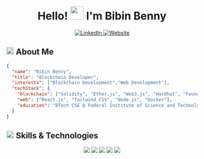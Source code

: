 <div align="center">

  <h1>Hello! <img src="https://media.giphy.com/media/hvRJCLFzcasrR4ia7z/giphy.gif" width="35px" height="35px"> I'm Bibin Benny</h1>
  
  <a href="https://www.linkedin.com/in/bibinbennypeter/">
    <img src="https://img.shields.io/badge/LinkedIn-%230A66C2.svg?style=for-the-badge&logo=linkedin&logoColor=white" alt="LinkedIn">
  </a>
  <a href="https://bibinbennypeter.github.io">
    <img src="https://img.shields.io/badge/Website-%23171717.svg?style=for-the-badge&logo=google-chrome&logoColor=white" alt="Website">
  </a>
</div>


<h2 align="left">
  <img src="https://media2.giphy.com/media/QssGEmpkyEOhBCb7e1/giphy.gif?cid=ecf05e47a0n3gi1bfqntqmob8g9aid1oyj2wr3ds3mg700bl&rid=giphy.gif" width="20px" height="20px"> 
  About Me 
</h2>

```json
{
  "name": "Bibin Benny",
  "title": "Blockchain Developer",
  "interests": ["Blockchain Development","Web Development"],
  "techStack": {
    "blockchain": ["Solidity", "Ether.js", "Web3.js", "Hardhat", "Foundry", "IPFS"],
    "web": ["React.js", "Tailwind CSS", "Node.js", "Docker"],
    "education": "BTech CSE @ Federal Institute of Science and Technology"
  }
}

```

<h2 align="left">
  <img src="https://media2.giphy.com/media/QssGEmpkyEOhBCb7e1/giphy.gif?cid=ecf05e47a0n3gi1bfqntqmob8g9aid1oyj2wr3ds3mg700bl&rid=giphy.gif" width="20px" height="20px">
  Skills & Technologies
</h2>

<div align="center">
  <img src="https://skillicons.dev/icons?i=js,ts,solidity,python,go" />
  <img src="https://skillicons.dev/icons?i=react,tailwind,html,css,scss,nodejs,express,ipfs" />
  <img src="https://skillicons.dev/icons?i=docker,git,github,gitlab" />
  <img src="https://skillicons.dev/icons?i=linux,vim,lua" />
  <img src="https://skillicons.dev/icons?i=postgresql,mysql,mongodb" />
</div>
